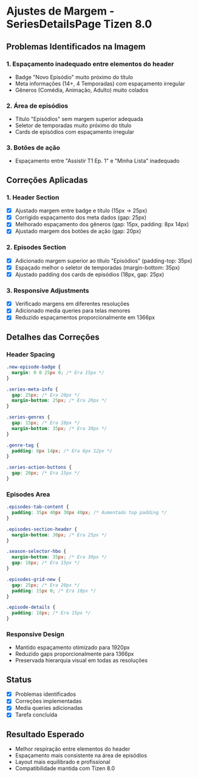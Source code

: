 # Ajustes de Margem - SeriesDetailsPage Tizen 8.0

## Problemas Identificados na Imagem

### 1. Espaçamento inadequado entre elementos do header
- Badge "Novo Episódio" muito próximo do título
- Meta informações (14+, 4 Temporadas) com espaçamento irregular
- Gêneros (Comédia, Animação, Adulto) muito colados

### 2. Área de episódios
- Título "Episódios" sem margem superior adequada
- Seletor de temporadas muito próximo do título
- Cards de episódios com espaçamento irregular

### 3. Botões de ação
- Espaçamento entre "Assistir T1 Ep. 1" e "Minha Lista" inadequado

## Correções Aplicadas

### 1. Header Section
- [x] Ajustado margem entre badge e título (15px → 25px)
- [x] Corrigido espaçamento dos meta dados (gap: 25px)
- [x] Melhorado espaçamento dos gêneros (gap: 15px, padding: 8px 14px)
- [x] Ajustado margem dos botões de ação (gap: 20px)

### 2. Episodes Section  
- [x] Adicionado margem superior ao título "Episódios" (padding-top: 35px)
- [x] Espaçado melhor o seletor de temporadas (margin-bottom: 35px)
- [x] Ajustado padding dos cards de episódios (18px, gap: 25px)

### 3. Responsive Adjustments
- [x] Verificado margens em diferentes resoluções
- [x] Adicionado media queries para telas menores
- [x] Reduzido espaçamentos proporcionalmente em 1366px

## Detalhes das Correções

### Header Spacing
```css
.new-episode-badge {
  margin: 0 0 25px 0; /* Era 15px */
}

.series-meta-info {
  gap: 25px; /* Era 20px */
  margin-bottom: 25px; /* Era 20px */
}

.series-genres {
  gap: 15px; /* Era 10px */
  margin-bottom: 35px; /* Era 30px */
}

.genre-tag {
  padding: 8px 14px; /* Era 6px 12px */
}

.series-action-buttons {
  gap: 20px; /* Era 15px */
}
```

### Episodes Area
```css
.episodes-tab-content {
  padding: 35px 40px 30px 40px; /* Aumentado top padding */
}

.episodes-section-header {
  margin-bottom: 30px; /* Era 25px */
}

.season-selector-hbo {
  margin-bottom: 35px; /* Era 30px */
  gap: 18px; /* Era 15px */
}

.episodes-grid-new {
  gap: 25px; /* Era 20px */
  padding: 15px 0; /* Era 10px */
}

.episode-details {
  padding: 18px; /* Era 15px */
}
```

### Responsive Design
- Mantido espaçamento otimizado para 1920px
- Reduzido gaps proporcionalmente para 1366px
- Preservada hierarquia visual em todas as resoluções

## Status
- [x] Problemas identificados
- [x] Correções implementadas
- [x] Media queries adicionadas
- [x] Tarefa concluída

## Resultado Esperado
- Melhor respiração entre elementos do header
- Espaçamento mais consistente na área de episódios
- Layout mais equilibrado e profissional
- Compatibilidade mantida com Tizen 8.0 
